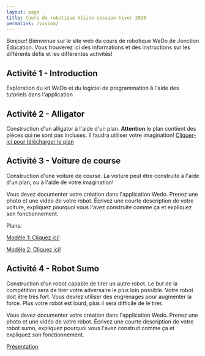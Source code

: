 ```yaml
---
layout: page
title: Cours de robotique Vision session hiver 2020
permalink: /vision/
---
```


Bonjour! Bienvenue sur le site web du cours de robotique WeDo de Jonction Éducation. Vous trouverez ici des informations et des instructions sur les différents défis et les différentes activités!
## Activité 1 - Introduction
Exploration du kit WeDo et du logiciel de programmation à l'aide des tutoriels dans l'application

## Activité 2 - Alligator
Construction d'un alligator à l'aide d'un plan. **Attention** le plan contient des pièces qui ne sont pas incluses. Il faudra utiliser votre imagination!
[Cliquer-ici pour télécharger le plan](https://le-www-live-s.legocdn.com/sc/media/files/building-instructions/wedo/9580-hungry-alligator-cee3ffb5c7aac83bc257c13baf522c49.pdf)

## Activité 3 - Voiture de course
Construction d'une voiture de course. La voiture peut être construite à l'aide d'un plan, ou à l'aide de votre imagination!

Vous devez documenter votre création dans l'application Wedo. Prenez une photo et une vidéo de votre robot. Écrivez une courte description de votre voiture, expliquez pourquoi vous l'avez construite comme ça et expliquez son fonctionnement.

Plans:

[Modèle 1: Cliquez ici!](https://drive.google.com/file/d/11D21mT6rHVC7cJFw97_VuyCtb4rctFqr/view)

[Modèle 2: Cliquez ici!](https://le-www-live-s.legocdn.com/sc/media/files/building-instructions/wedo-2/45300_02a_race_car-598b60f4349319e88a591117771aa909.pdf)

## Activité 4 - Robot Sumo
Construction d'un robot capable de tirer un autre robot. Le but de la compétition sera de tirer votre adversaire le plus loin possible. Votre robot doit être très fort. Vous devrez utiliser des engrenages pour augmenter la force. Plus votre robot est lourd, plus il sera difficile de le tirer.

Vous devez documenter votre création dans l'application Wedo. Prenez une photo et une vidéo de votre robot. Écrivez une courte description de votre robot sumo, expliquez pourquoi vous l'avez construit comme ça et expliquez son fonctionnement.

[Présentation](https://docs.google.com/presentation/d/1A6gXRWM7XxhiBUTUnSf1F1xZS4uWDuA5luRsVPWiTFg/edit?usp=sharing)